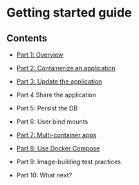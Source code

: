 # Getting started guide

## Contents

- [Part 1: Overview](01-overview.md)

- [Part 2: Containerize an application](02-containerize-an-application.md)

- [Part 3: Update the application](03-update-the-application.md)

- Part 4 Share the application

- Part 5: Persist the DB

- Part 6: User bind mounts

- [Part 7: Multi-container apps](07-multi-container-apps.md)

- [Part 8: Use Docker Compose](08-use-docker-compose.md)

- Part 9: Image-building test practices

- Part 10: What next?
